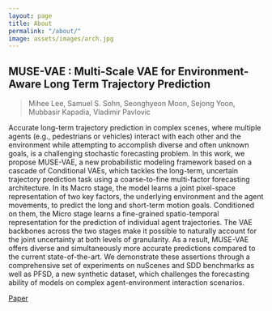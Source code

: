 ```yaml
---
layout: page
title: About
permalink: "/about/"
image: assets/images/arch.jpg
---
```


## MUSE-VAE : Multi-Scale VAE for Environment-Aware Long Term Trajectory Prediction

> Mihee Lee, Samuel S. Sohn, Seonghyeon Moon, Sejong Yoon, Mubbasir Kapadia, Vladimir Pavlovic

Accurate long-term trajectory prediction in complex scenes, where multiple agents (e.g., pedestrians or vehicles) interact with each other and the environment while attempting to accomplish diverse and often unknown goals, is a challenging stochastic forecasting problem. In this work, we propose MUSE-VAE, a new probabilistic modeling framework based on a cascade of Conditional VAEs, which tackles the long-term, uncertain trajectory prediction task using a coarse-to-fine multi-factor forecasting architecture. In its Macro stage, the model learns a joint pixel-space representation of two key factors, the underlying environment and the agent movements, to predict the long and short-term motion goals. Conditioned on them, the Micro stage learns a fine-grained spatio-temporal representation for the prediction of individual agent trajectories. The VAE backbones across the two stages make it possible to naturally account for the joint uncertainty at both levels of granularity. As a result, MUSE-VAE offers diverse and simultaneously more accurate predictions compared to the current state-of-the-art. We demonstrate these assertions through a comprehensive set of experiments on nuScenes and SDD benchmarks as well as PFSD, a new synthetic dataset, which challenges the forecasting ability of models on complex agent-environment interaction scenarios.

[Paper](https://arxiv.org/abs/2201.07189)
